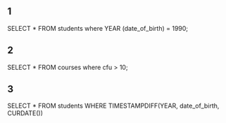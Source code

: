 ## 1

SELECT \*
FROM students
where YEAR (date_of_birth) = 1990;

## 2

SELECT \*
FROM courses
where cfu > 10;

## 3

SELECT \*
FROM students
WHERE TIMESTAMPDIFF(YEAR, date_of_birth, CURDATE())
